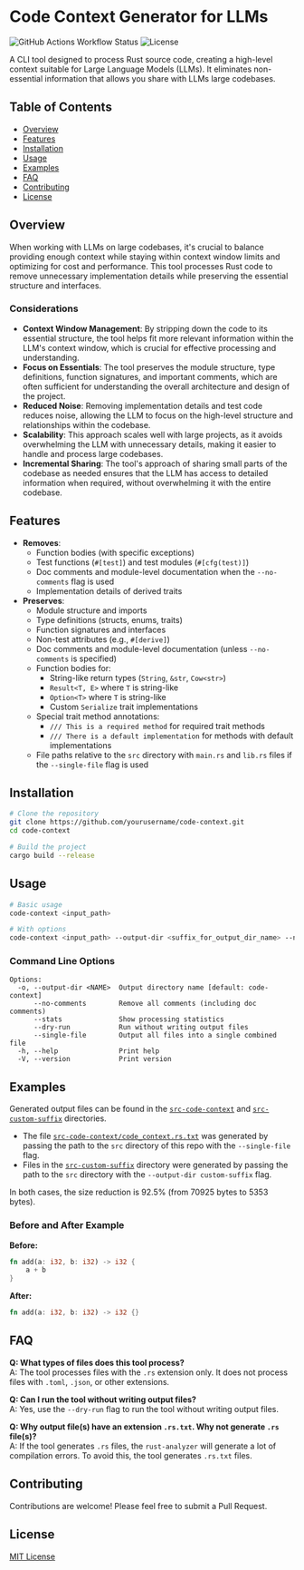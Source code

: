 # Code Context Generator for LLMs

![GitHub Actions Workflow Status](https://img.shields.io/github/actions/workflow/status/welf/code-context/.github%2Fworkflows%2Fci.yml)
![License](https://img.shields.io/github/license/welf/code-context)

A CLI tool designed to process Rust source code, creating a high-level context
suitable for Large Language Models (LLMs). It eliminates non-essential
information that allows you share with LLMs large codebases.

## Table of Contents

- [Overview](#overview)
- [Features](#features)
- [Installation](#installation)
- [Usage](#usage)
- [Examples](#examples)
- [FAQ](#faq)
- [Contributing](#contributing)
- [License](#license)

## Overview

When working with LLMs on large codebases, it's crucial to balance providing
enough context while staying within context window limits and optimizing for
cost and performance. This tool processes Rust code to remove unnecessary
implementation details while preserving the essential structure and interfaces.

### Considerations

- **Context Window Management**: By stripping down the code to its essential
  structure, the tool helps fit more relevant information within the LLM's
  context window, which is crucial for effective processing and understanding.
- **Focus on Essentials**: The tool preserves the module structure, type
  definitions, function signatures, and important comments, which are often
  sufficient for understanding the overall architecture and design of the
  project.
- **Reduced Noise**: Removing implementation details and test code reduces
  noise, allowing the LLM to focus on the high-level structure and relationships
  within the codebase.
- **Scalability**: This approach scales well with large projects, as it avoids
  overwhelming the LLM with unnecessary details, making it easier to handle and
  process large codebases.
- **Incremental Sharing**: The tool's approach of sharing small parts of the
  codebase as needed ensures that the LLM has access to detailed information
  when required, without overwhelming it with the entire codebase.

## Features

- **Removes**:
  - Function bodies (with specific exceptions)
  - Test functions (`#[test]`) and test modules (`#[cfg(test)]`)
  - Doc comments and module-level documentation when the `--no-comments` flag is
    used
  - Implementation details of derived traits
- **Preserves**:
  - Module structure and imports
  - Type definitions (structs, enums, traits)
  - Function signatures and interfaces
  - Non-test attributes (e.g., `#[derive]`)
  - Doc comments and module-level documentation (unless `--no-comments` is
    specified)
  - Function bodies for:
    - String-like return types (`String`, `&str`, `Cow<str>`)
    - `Result<T, E>` where `T` is string-like
    - `Option<T>` where `T` is string-like
    - Custom `Serialize` trait implementations
  - Special trait method annotations:
    - `/// This is a required method` for required trait methods
    - `/// There is a default implementation` for methods with default
      implementations
  - File paths relative to the `src` directory with `main.rs` and `lib.rs` files
    if the `--single-file` flag is used

## Installation

```bash
# Clone the repository
git clone https://github.com/yourusername/code-context.git
cd code-context

# Build the project
cargo build --release
```

## Usage

```bash
# Basic usage
code-context <input_path>

# With options
code-context <input_path> --output-dir <suffix_for_output_dir_name> --no-comments --stats --dry-run --single-file
```

### Command Line Options

```
Options:
  -o, --output-dir <NAME>  Output directory name [default: code-context]
      --no-comments        Remove all comments (including doc comments)
      --stats              Show processing statistics
      --dry-run            Run without writing output files
      --single-file        Output all files into a single combined file
  -h, --help               Print help
  -V, --version            Print version
```

## Examples

Generated output files can be found in the
[`src-code-context`](./src-code-context/) and
[`src-custom-suffix`](./src-custom-suffix/) directories.

- The file
  [`src-code-context/code_context.rs.txt`](./src-code-context/code_context.rs.txt)
  was generated by passing the path to the `src` directory of this repo with the
  `--single-file` flag.
- Files in the [`src-custom-suffix`](./src-custom-suffix/) directory were
  generated by passing the path to the `src` directory with the
  `--output-dir custom-suffix` flag.

In both cases, the size reduction is 92.5% (from 70925 bytes to 5353 bytes).

### Before and After Example

**Before:**

```rust
fn add(a: i32, b: i32) -> i32 {
    a + b
}
```

**After:**

```rust
fn add(a: i32, b: i32) -> i32 {}
```

## FAQ

**Q: What types of files does this tool process?**\
A: The tool processes files with the `.rs` extension only. It does not process
files with `.toml`, `.json`, or other extensions.

**Q: Can I run the tool without writing output files?**\
A: Yes, use the `--dry-run` flag to run the tool without writing output files.

**Q: Why output file(s) have an extension `.rs.txt`. Why not generate `.rs`
file(s)?**\
A: If the tool generates `.rs` files, the `rust-analyzer` will generate a lot of
compilation errors. To avoid this, the tool generates `.rs.txt` files.

## Contributing

Contributions are welcome! Please feel free to submit a Pull Request.

## License

[MIT License](./LICENSE)
